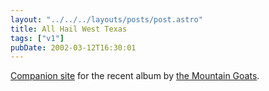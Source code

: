 ```yaml
---
layout: "../../../layouts/posts/post.astro"
title: All Hail West Texas
tags: ["v1"]
pubDate: 2002-03-12T16:30:01
---
```


[Companion site][1] for the recent album by [the Mountain Goats][2].

[1]: http://www.allhailwesttexas.com/
[2]: http://www.themountaingoats.net/
